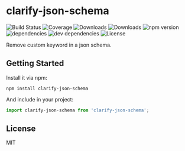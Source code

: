 # clarify-json-schema

![Build Status](https://img.shields.io/travis/yanghuabei/clarify-json-schema.svg)
![Coverage](https://img.shields.io/coveralls/yanghuabei/clarify-json-schema.svg)
![Downloads](https://img.shields.io/npm/dm/clarify-json-schema.svg)
![Downloads](https://img.shields.io/npm/dt/clarify-json-schema.svg)
![npm version](https://img.shields.io/npm/v/clarify-json-schema.svg)
![dependencies](https://img.shields.io/david/yanghuabei/clarify-json-schema.svg)
![dev dependencies](https://img.shields.io/david/dev/yanghuabei/clarify-json-schema.svg)
![License](https://img.shields.io/npm/l/clarify-json-schema.svg)

Remove custom keyword in a json schema.

## Getting Started

Install it via npm:

```shell
npm install clarify-json-schema
```

And include in your project:

```javascript
import clarify-json-schema from 'clarify-json-schema';
```

## License

MIT
